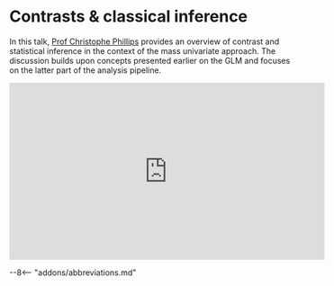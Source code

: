 # Contrasts & classical inference

In this talk, [Prof Christophe Phillips](https://christophephillips.github.io) provides an overview of contrast and statistical inference in the context of the mass univariate approach. The discussion builds upon concepts presented earlier on the GLM and focuses on the latter part of the analysis pipeline.

<iframe width="560" height="315" src="https://www.youtube.com/embed/H70QskuskdY?si=l8hqXq7OdvLNM1VM" title="YouTube video player" frameborder="0" allow="accelerometer; autoplay; clipboard-write; encrypted-media; gyroscope; picture-in-picture; web-share" allowfullscreen></iframe>

--8<-- "addons/abbreviations.md"